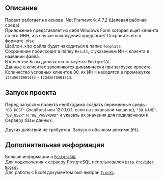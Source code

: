 ## Описание
Проект работает на основе .Net Framework 4.7.2 (Целевая рабочая среда) <br/>
Приложение представляет из себя Windows Form которая ищет клиента по его ИНН, и в случае нахождения предлагает
Сохранить его в формате .xlsx <br/>
Шаблон .xlsx файла будет находиться в папке `Template` <br/>
Сохранение происходит в папку `Result`, с указанием ИНН клиента в названии файла. <br/>
В качестве Базы данных используется `PostgreSQL`.<br/>
Данные о клиентах заполняются динамически при загрузке проекта. <br/>
Количество условных клиентов 30, их ИНН находятся в промежутке `12345678901484` - `12345678901513`.<br/>


## Запуск проекта
Перед запуском проекта необходимо создать переменные среды:
	`"DB_HOST"` (localhost или 127.0.0.1, если на локальной машине), 
	`"DB_NAME"`, `"DB_USER"` и `"DB_PASSWORD"` 
и указать их значения для подключения к Серверу базы данных. <br/>

Других действий не требуется. Запуск в обычном режиме (<b>`F5`</b>).

## Дополнительная информация
Больше информации о [`PostgreSQL`](https://www.postgresql.org/).<br/>
Для подключения к серверу PostgreSQL использовался [`Data Provider Npgsql`](https://www.npgsql.org/doc/basic-usage.html/).<br/>
Для работы с Excel документом был выбран [`IronXL`](https://ironsoftware.com/csharp/excel/).<br/>


